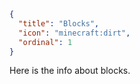 ```json
{
  "title": "Blocks",
  "icon": "minecraft:dirt",
  "ordinal": 1
}
```

Here is the info about blocks.
